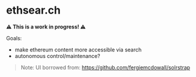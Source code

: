 # ethsear.ch

**⚠️ This is a work in progress! ⚠️**

Goals:
- make ethereum content more accessible via search
- autonomous control/maintenance?



> Note: UI borrowed from: https://github.com/fergiemcdowall/solrstrap
